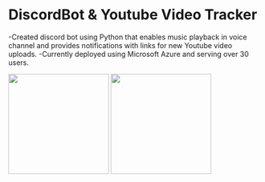 # DiscordBot & Youtube Video Tracker
-Created discord bot using Python that enables music playback in voice channel and provides notifications with links for new Youtube video uploads.
-Currently deployed using Microsoft Azure and serving over 30 users. 

<p float = "left">
  <img src="https://github.com/hjr0225/DiscordBot/assets/127460420/2d12217c-6b52-411e-a73f-52d222988bd8" width="200">
  <img src="https://github.com/hjr0225/DiscordBot/assets/127460420/09307043-02cd-4636-b3cd-c1772cca14f1" width="200">
</p>

